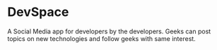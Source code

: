 # DevSpace
A Social Media app for developers by the developers. Geeks can post topics on new technologies and follow geeks with same interest.

